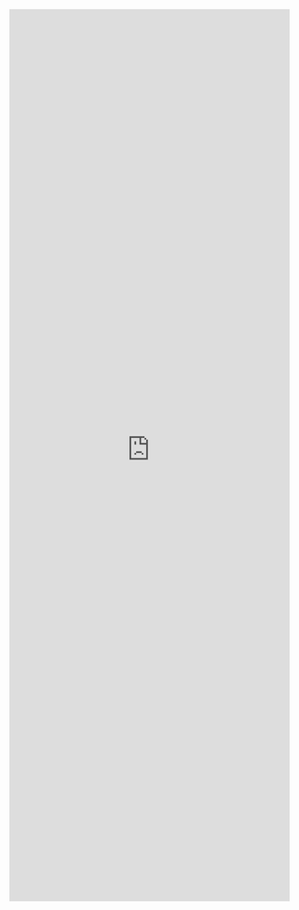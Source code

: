 <iframe 
    title='Text Examples'
    src='https://fabricweb.z5.web.core.windows.net/pr-deploy-site/refs/pull/9333/merge/fabric-website-resources/dist/index.html#/examples/text?docsExample=true'
    frameborder='no'
    height='1600'
    style='width: 100%;'
>